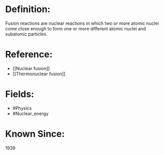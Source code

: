 

# Definition:
Fusion reactions are nuclear reactions in which two or more atomic nuclei come close enough to form one or more different atomic nuclei and subatomic particles.

# Reference:
- [[Nuclear fusion]]
- [[Thermonuclear fusion]]

# Fields: 
- #Physics
- #Nuclear_energy

# Known Since:
1939

